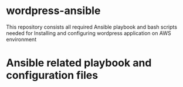 # wordpress-ansible
This repository consists all required Ansible playbook and bash scripts needed for Installing and configuring wordpress application on AWS environment

# Ansible related playbook and configuration files
